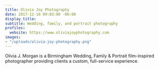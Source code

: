 ```yaml
---
title: Olivia Joy Photography
date: 2017-12-16 09:03:00 -06:00
display_title: 
subtitle: Wedding, family, and portrait photography
profiles:
  website: https://www.oliviajoyphotography.com
images:
- "/uploads/olivia-joy-photography.png"
---
```


Olivia J. Morgan is a Birmingham Wedding, Family & Portrait film-inspired photographer providing clients a custom, full-service experience.